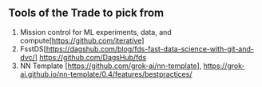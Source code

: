 ## Tools of the Trade to pick from

1. Mission control for ML experiments, data, and compute[https://github.com/iterative]
2. FsstDS[https://dagshub.com/blog/fds-fast-data-science-with-git-and-dvc/]
https://github.com/DagsHub/fds
3. NN Template [https://github.com/grok-ai/nn-template], https://grok-ai.github.io/nn-template/0.4/features/bestpractices/
